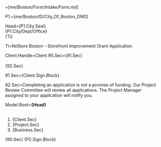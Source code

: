 =[me/Boston/Form/Intake/Form.md]

P1.=[me/Boston/ID/City_Of_Boston_DND]

Head={P1.City.Seal}<br>{P1.City/Dept/Office}<br>{Ti}

Ti=ReStore Boston - Storefront Improvement Grant Application	  

Client.Handle=Client
90.Sec={91.Sec}<br><br>{92.Sec}

91.Sec={Client.Sign.Block}

92.Sec=Completing an application is not a promise of funding.  Our Project Review Committee will review all applications.  The Project Manager assigned to your application will notify you.

Model.Root=<b>{Head}</b><br><br><ol><li>{Client.Sec}</li><li>{Project.Sec}</li><li>{Business.Sec}</li></ol>{90.Sec}
{P2.Sign.Block}